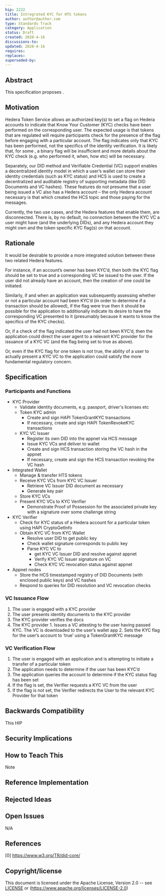 ```yaml
---
hip: 2222
title: Intregrated KYC for HTS tokens
author: author@author.com 
type: Standards Track
category: Application
status: Draft
created: 2020-4-16
discussions-to: 
updated: 2020-4-16
requires:
replaces:
superseded-by:
---
```


## Abstract

This specification proposes .

## Motivation

Hedera Token Service allows an authorized key(s) to set a flag on Hedera accounts to indicate that Know Your Customer (KYC) checks have been performed on the corresponding user. The expected usage is that tokens that are regulated will require participants check for the presence of the flag before engaging with a particular account. The flag indicates only that KYC has been performed, not the specifics of the identity verification. It is likely that, for some , a binary flag will be insufficient and more details about the KYC check (e.g. who performed it, when, how etc) will be necessary. 

Separately, our DID method and Verifiable Credential (VC) support enables a decentralized identity model in which a user’s wallet can store their identity credentials (such as KYC status) and HCS is used to create a decentralized and auditable registry of supporting metadata (like DID Documents and VC hashes). These features do not presume that a user being issued a VC also has a Hedera account – the only Hedera account necessary is that which created the HCS topic and those paying for the messages. 

Currently, the two use cases, and the Hedera features that enable them, are disconnected. There is, by no default, no connection between the KYC VC a user might have (and the underlying DIDs), and any Hedera account they might own and the token specific KYC flag(s) on that account. 


## Rationale

It would be desirable to provide a more integrated solution between these two related Hedera features.  

For instance, if an account’s owner has been KYC’d, then both the KYC flag should be set to true and a corresponding VC be issued to the user. If the user did not already have an account, then the creation of one could be initiated. 

Similarly, if and when an application was subsequently assessing whether or not a particular account had been KYC’d (in order to determine if a transaction should be allowed), if the flag were true then it should be possible for the application to additionally indicate its desire to have the corresponding VC presented to it (presumably because it wants to know the specifics of the KYC checks). 

Or, if a check of the flag indicated the user had not been KYC’d, then the application could direct the user agent to a relevant KYC provider for the issuance of a KYC VC (and the flag being set to true as above). 
 
Or, even if the KYC flag for one token is not true, the ability of a user to actually present a KYC VC to the application could satisfy the more fundamental regulatory concern. 

## Specification

### Participants and Functions 

 
* KYC Provider 
    * Validate identity documents, e.g. passport, driver's licenses etc 
    * Token KYC admin
        * Create and sign HAPI TokenGrantKYC transactions
        * If necessary, create and sign HAPI TokenRevokeKYC transactions 
    * KYC VC Issuer
        * Register its own DID into the appnet via HCS message
        * Issue KYC VCs and deliver to wallet
        * Create and sign HCS transaction storing the VC hash in the appnet
        * If necessary, create and sign the HCS transaction revoking the VC hash 
* Integrated Wallet 
    * Manage & transfer HTS tokens
    * Receive KYC VCs from KYC VC Issuer
        * Retrieve VC Issuer DID document as necessary
        * Generate key pair 
    * Store KYC VCs
    * Present KYC VCs to KYC Verifier
        * Demonstrate Proof of Possession for the associated private key with a signature over some challenge string 
* KYC Verifier 
    * Check for KYC status of a Hedera account for a particular token using HAPI CryptoGetInfo
    * Obtain KYC VC from KYC Wallet
        * Resolve user DID to get public key
        * Check wallet signature corresponds to public key
        * Parse KYC VC to  
            * get KYC VC Issuer DID and resolve against appnet 
            * Verify KYC VC Issuer signature on VC 
            * Check KYC VC revocation status against appnet 
* Appnet nodes
    * Store the HCS timestamped registry of DID Documents (with enclosed public keys) and VC hashes
    * Respond to queries for DID resolution and VC revocation checks 

 
### VC Issuance Flow

1.    The user is engaged with a KYC provider
1.    The user presents identity documents to the KYC provider 
1.    The KYC provider verifies the docs 
1.    The KYC provider
    1. Issues a VC attesting to the user having passed KYC. The VC is downloaded to the user’s wallet app
    2. Sets the KYC flag for the user’s account to ‘true’ using a TokenGrantKYC message 

### VC Verification Flow 

1. The user is engaged with an application and is attempting to initiate a transfer of a particular token
2. The application needs to determine if the user has been KYC’d
3. The application queries the account to determine if the KYC status flag has been set
 1. If the flag is set, the Verifier requests a KYC VC from the user
 2. If the flag is not set, the Verifier redirects the User to the relevant KYC Provider for that token 

 

## Backwards Compatibility

This HIP 

## Security Implications


## How to Teach This

Note 

## Reference Implementation


## Rejected Ideas



## Open Issues

N/A

## References

[0] https://www.w3.org/TR/did-core/

## Copyright/license

This document is licensed under the Apache License, Version 2.0 -- see [LICENSE](../LICENSE) or (https://www.apache.org/licenses/LICENSE-2.0)
